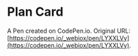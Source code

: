 # Plan Card

A Pen created on CodePen.io. Original URL: [https://codepen.io/_webiox/pen/LYXXLVy](https://codepen.io/_webiox/pen/LYXXLVy).

